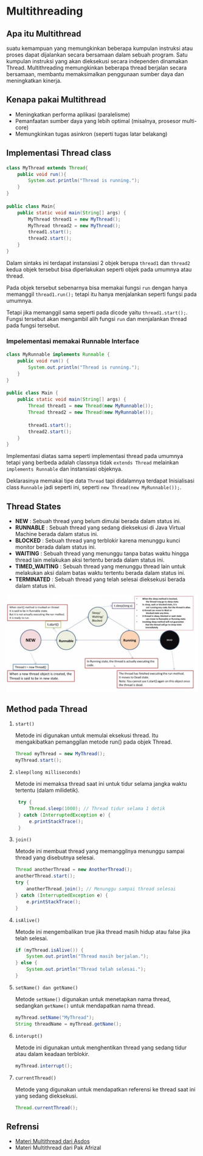 # Multithreading

## Apa itu Multithread

suatu kemampuan yang memungkinkan beberapa kumpulan instruksi atau proses dapat dijalankan secara bersamaan dalam sebuah program. Satu kumpulan instruksi yang akan dieksekusi secara independen dinamakan Thread. Multithreading memungkinkan beberapa thread berjalan secara bersamaan, membantu memaksimalkan penggunaan sumber daya dan meningkatkan kinerja.

## Kenapa pakai Multithread

- Meningkatkan performa aplikasi (paralelisme)
- Pemanfaatan sumber daya yang lebih optimal (misalnya, prosesor multi-core)
- Memungkinkan tugas asinkron (seperti tugas latar belakang)

## Implementasi Thread class

```java
class MyThread extends Thread{
    public void run(){
        System.out.println("Thread is running.");
    }
}

public class Main{
    public static void main(String[] args) {
        MyThread thread1 = new MyThread();
        MyThread thread2 = new MyThread();
        thread1.start();
        thread2.start();
    }
}
```

Dalam sintaks ini terdapat instansiasi 2 objek berupa `thread1` dan `thread2` kedua objek tersebut bisa diperlakukan seperti objek pada umumnya atau thread.

Pada objek tersebut sebenarnya bisa memakai fungsi `run` dengan hanya memanggil `thread1.run();` tetapi itu hanya menjalankan seperti fungsi pada umumnya.

Tetapi jika memanggil sama seperti pada dicode yaitu `thread1.start();`. Fungsi tersebut akan mengambil alih fungsi `run` dan menjalankan thread pada fungsi tersebut.

### Impelementasi memakai Runnable Interface

```java
class MyRunnable implements Runnable {
    public void run() {
        System.out.println("Thread is running.");
    }
}

public class Main {
    public static void main(String[] args) {
        Thread thread1 = new Thread(new MyRunnable());
        Thread thread2 = new Thread(new MyRunnable());

        thread1.start();
        thread2.start();
    }
}

```

Implementasi diatas sama seperti implementasi thread pada umumnya tetapi yang berbeda adalah classnya tidak `extends Thread` melainkan `implements Runnable` dan instansiasi objeknya.

Deklarasinya memakai tipe data `Thread` tapi didalamnya terdapat Inisialisasi class `Runnable` jadi seperti ini, seperti `new Thread(new MyRunnable());`.

## Thread States

- **NEW** : Sebuah thread yang belum dimulai berada dalam status ini.
- **RUNNABLE** : Sebuah thread yang sedang dieksekusi di Java Virtual Machine berada dalam status ini.
- **BLOCKED** : Sebuah thread yang terblokir karena menunggu kunci monitor berada dalam status ini.
- **WAITING** : Sebuah thread yang menunggu tanpa batas waktu hingga thread lain melakukan aksi tertentu berada dalam status ini.
- **TIMED_WAITING** : Sebuah thread yang menunggu thread lain untuk melakukan aksi dalam batas waktu tertentu berada dalam status ini.
- **TERMINATED** : Sebuah thread yang telah selesai dieksekusi berada dalam status ini.

![alt text](assets/image.png)

## Method pada Thread

1. `start()`

    Metode ini digunakan untuk memulai eksekusi thread. Itu mengakibatkan pemanggilan metode run() pada objek Thread.

    ```java
    Thread myThread = new MyThread();
    myThread.start();
    ```

2. `sleep(long milliseconds)`
   
   Metode ini memaksa thread saat ini untuk tidur selama jangka waktu tertentu (dalam milidetik).

   ```java
    try {
        Thread.sleep(1000); // Thread tidur selama 1 detik
    } catch (InterruptedException e) {
        e.printStackTrace();
    }
    ```

3. `join()`
   
   Metode ini membuat thread yang memanggilnya menunggu sampai thread yang disebutnya selesai.

    ```java
    Thread anotherThread = new AnotherThread();
    anotherThread.start();
    try {
        anotherThread.join(); // Menunggu sampai thread selesai
    } catch (InterruptedException e) {
        e.printStackTrace();
    }
    ```

4. `isAlive()`
   
    Metode ini mengembalikan true jika thread masih hidup atau false jika telah selesai.

    ```java
    if (myThread.isAlive()) {
        System.out.println("Thread masih berjalan.");
    } else {
        System.out.println("Thread telah selesai.");
    }
    ```

5. `setName() dan getName()`
   
   Metode `setName()` digunakan untuk menetapkan nama thread, sedangkan `getName()` untuk mendapatkan nama thread.

    ```java
    myThread.setName("MyThread");
    String threadName = myThread.getName();
    ```

6. `interupt()`
   
   Metode ini digunakan untuk menghentikan thread yang sedang tidur atau dalam keadaan terblokir.

    ```java
    myThread.interrupt();
    ```

7. `currentThread()`
   
   Metode yang digunakan untuk mendapatkan referensi ke thread saat ini yang sedang dieksekusi.

    ```java
    Thread.currentThread();
    ```
## Refrensi

- [Materi Multithread dari Asdos](https://github.com/Monashr/PBO-2024-main/blob/master/W11_Multithread/Materi.md)
- Materi Multithread dari Pak Afrizal